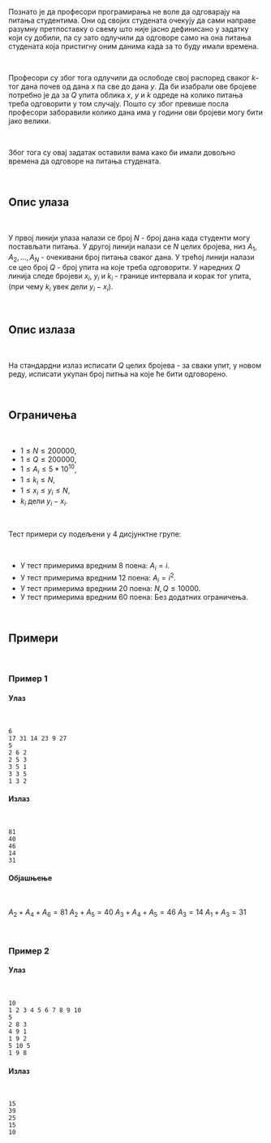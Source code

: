 Познато је да професори програмирања не воле да одговарају на питања студентима. Они од својих студената очекују да сами направе разумну претпоставку о свему што није јасно дефинисано у задатку који су добили, па су зато одлучили да одговоре само на она питања студената која пристигну оним данима када за то буду имали времена.

<br>

Професори су због тога одлучили да ослободе свој распоред сваког $k$-тог дана почев од дана $x$ па све до дана $y$. Да би изабрали ове бројеве потребно је да за $Q$ упита облика $x$, $y$ и $k$ одреде на колико питања треба одговорити у том случају. Пошто су због превише посла професори заборавили колико дана има у години ови бројеви могу бити јако велики.

<br>

Због тога су овај задатак оставили вама како би имали довољно времена да одговоре на питања студената.

<br>

## Опис улаза

<br>

У првој линији улаза налази се број $N$ - број дана када студенти могу постављати питања. У другој линији налази се $N$ целих бројева, низ $A_{1},A_{2},\ldots,A_{N}$ - очекивани број питања сваког дана. У трећој линији налази се цео број $Q$ - број упита на које треба одговорити. У наредних $Q$ линија следе бројеви $x_{i}$, $y_{i}$ и $k_{i}$ - границе интервала и корак тог упита, (при чему $k_{i}$ увек дели $y_{i}-x_{i}$).

<br>

## Опис излаза

<br>

На стандардни излаз исписати $Q$ целих бројева - за сваки упит, у новом
реду, исписати укупан број питња на које ће бити одговорено.

<br>

## Ограничења

<br>

-   $1 \leq N \leq 200000$,
-   $1 \leq Q \leq 200000$,
-   $1 \leq A_{i} \leq 5*10^{10}$,
-   $1 \leq k_{i} \leq N$,
-   $1 \leq x_{i} \leq y_{i} \leq N$,
-   $k_{i}$ дели $y_{i}-x_{i}$.

<br>

Тест примери су подељени у $4$ дисјунктне групе:

<br>

-   У тест примерима вредним $8$ поена: $A_{i}=i$.
-   У тест примерима вредним $12$ поена: $A_{i}=i^2$.
-   У тест примерима вредним $20$ поена: $N,Q \leq 10000$.
-   У тест примерима вредним $60$ поена: Без додатних ограничења.

<br>


## Примери

<br>

### Пример 1
#### Улаз

<br>

~~~
6
17 31 14 23 9 27
5
2 6 2
2 5 3
3 5 1
3 3 5
1 3 2
~~~
#### Излаз

<br>

~~~
81
40
46
14
31
~~~
#### Објашњење

<br>

$A_2 + A_4 + A_6 = 81$
$A_2 + A_5 = 40$
$A_ 3 + A_4 + A_5 = 46$
$A_3 = 14$
$A_1 + A_3 = 31$

<br>

### Пример 2
#### Улаз

<br>

~~~
10
1 2 3 4 5 6 7 8 9 10
5
2 8 3
4 9 1
1 9 2
5 10 5
1 9 8
~~~
#### Излаз

<br>

~~~
15
39
25
15
10
~~~

